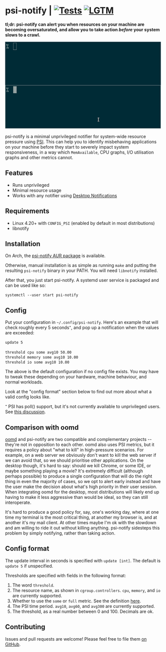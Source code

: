 # psi-notify | [![Tests](https://img.shields.io/travis/cdown/psi-notify/master.svg)](https://travis-ci.com/cdown/psi-notify) [![LGTM](https://img.shields.io/lgtm/grade/cpp/github/cdown/psi-notify.svg?logo=lgtm&logoWidth=18)](https://lgtm.com/projects/g/cdown/psi-notify/alerts/?mode=list)

**tl;dr: psi-notify can alert you when resources on your machine are becoming
oversaturated, and allow you to take action *before* your system slows to a
crawl.**

![](demo.gif)

psi-notify is a minimal unprivileged notifier for system-wide resource pressure
using [PSI](https://facebookmicrosites.github.io/psi/). This can help you to
identify misbehaving applications on your machine before they start to severely
impact system responsiveness, in a way which `MemAvailable`, CPU graphs, I/O
utilisation graphs and other metrics cannot.

## Features

- Runs unprivileged
- Minimal resource usage
- Works with any notifier using [Desktop
  Notifications](http://www.galago-project.org/specs/notification/0.9/index.html)

## Requirements

- Linux 4.20+ with `CONFIG_PSI` (enabled by default in most distributions)
- libnotify

## Installation

On Arch, the [psi-notify AUR
package](https://aur.archlinux.org/packages/psi-notify/) is available.

Otherwise, manual installation is as simple as running `make` and putting the
resulting `psi-notify` binary in your PATH. You will need `libnotify`
installed.

After that, you just start psi-notify. A systemd user service is packaged and
can be used like so:

    systemctl --user start psi-notify

## Config

Put your configuration in `~/.config/psi-notify`. Here's an example that will
check roughly every 5 seconds⁺, and pop up a notification when the values are
exceeded:

```
update 5

threshold cpu some avg10 50.00
threshold memory some avg10 10.00
threshold io some avg10 10.00
```

The above is the default configuration if no config file exists. You may have
to tweak these depending on your hardware, machine behaviour, and normal
workloads.

Look at the "config format" section below to find out more about what a valid
config looks like.

⁺ PSI has poll() support, but it's not currently available to unprivileged
users. See [this
discussion](https://lore.kernel.org/lkml/20200424153859.GA1481119@chrisdown.name).

## Comparison with oomd

[oomd](https://github.com/facebookincubator/oomd) and psi-notify are two
compatible and complementary projects -- they're not in opposition to each
other. oomd also uses PSI metrics, but it requires a policy about "what to
kill" in high-pressure scenarios. For example, on a web server we obviously
don't want to kill the web server if we can avoid that, so we should prioritise
other applications. On the desktop though, it's hard to say: should we kill
Chrome, or some IDE, or maybe something playing a movie? It's extremely
difficult (although perhaps possible) to produce a single configuration that
will do the right thing in even the majority of cases, so we opt to alert early
instead and have the user make the decision about what's high priority in their
user session. When integrating oomd for the desktop, most distributions will
likely end up having to make it less aggressive than would be ideal, so they
can still interoperate.

It's hard to produce a good policy for, say, one's working day, where at one
time my terminal is the most critical thing, at another my browser is, and at
another it's my mail client. At other times maybe I'm ok with the slowdown and
am willing to ride it out without killing anything. psi-notify sidesteps this
problem by simply notifying, rather than taking action.

## Config format

The update interval in seconds is specified with `update [int]`. The default is
`update 5` if unspecified.

Thresholds are specified with fields in the following format:

1. The word `threshold`.
2. The resource name, as shown in `cgroup.controllers`. `cpu`, `memory`, and
   `io` are currently supported.
3. Whether to use the `some` or `full` metric. See the definition
   [here](https://facebookmicrosites.github.io/psi/docs/overview#pressure-metric-definitions).
4. The PSI time period. `avg10`, `avg60`, and `avg300` are currently supported.
5. The threshold, as a real number between 0 and 100. Decimals are ok.

## Contributing

Issues and pull requests are welcome! Please feel free to file them [on
GitHub](https://github.com/cdown/psi-notify).

[sd_notify]: https://www.freedesktop.org/software/systemd/man/sd_notify.html
